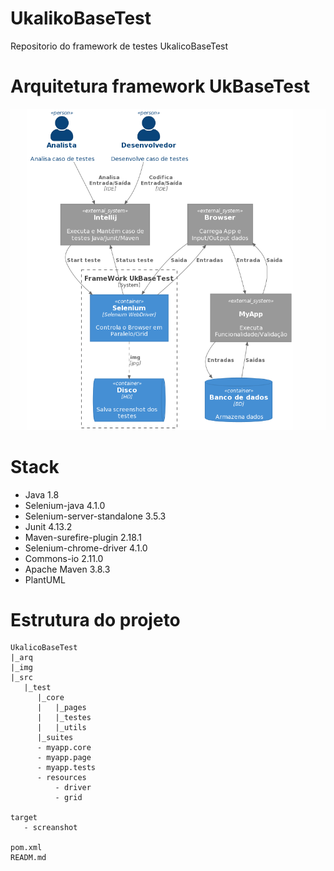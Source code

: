 # UkalikoBaseTest
Repositorio do framework de testes UkalicoBaseTest  

# Arquitetura framework UkBaseTest

![](img/arquitetura_C4.png)

# Stack
- Java 1.8
- Selenium-java 4.1.0
- Selenium-server-standalone 3.5.3
- Junit 4.13.2
- Maven-surefire-plugin 2.18.1
- Selenium-chrome-driver 4.1.0
- Commons-io 2.11.0
- Apache Maven 3.8.3
- PlantUML 
	
	
# Estrutura do projeto

```
UkalicoBaseTest
|_arq 
|_img
|_src
   |_test
      |_core
      |   |_pages
      |   |_testes
      |   |_utils
      |_suites
      - myapp.core
	  - myapp.page
	  - myapp.tests
      - resources
	      - driver
		  - grid
  
target
   - screanshot	 
   
pom.xml
READM.md   
```
